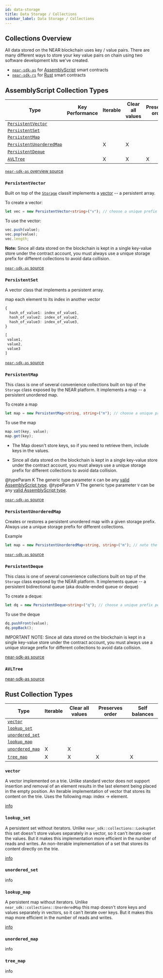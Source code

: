 ```yaml
---
id: data-storage
title: Data Storage / Collections
sidebar_label: Data Storage / Collections
---
```


## Collections Overview

All data stored on the NEAR blockchain uses key / value pairs. There are many different ways to store your key value pairs on chain using two software development kits we've created.

- [`near-sdk-as`](https://github.com/near/near-sdk-as) for [AssemblyScript](https://www.assemblyscript.org/) smart contracts
- [`near-sdk-rs`](https://github.com/near/near-sdk-rs) for [Rust](https://www.rust-lang.org/) smart contracts

## AssemblyScript Collection Types

| Type                                                                          | Key Performance | Iterable | Clear all values | Preserves order | Self balances |
| ----------------------------------------------------------------------------- | --------------- | -------- | ---------------- | --------------- | ------------- |
| [`PersistentVector`](/docs/concepts/collections#persistentvector)             |                 |          |                  |                 |               |
| [`PersistentSet`](/docs/concepts/collections#persistentset)                   |                 |          |                  |                 |               |
| [`PersistentMap`](/docs/concepts/collections#persistentmap)                   |                 |          |                  |                 |               |
| [`PersistentUnorderedMap`](/docs/concepts/collections#persistentunorderedmap) |                 | X        | X                |                 |               |
| [`PersistentDeque`](/docs/concepts/collections#persistentdeque)               |                 |          |                  |                 |               |
| [`AVLTree`](/docs/concepts/collections#avltree)                               |                 | X        | X                | X               | X             |

[`near-sdk-as` overview source](https://github.com/near/near-sdk-as/tree/master/sdk-core/assembly/collections)

### `PersistentVector`

Built on top of the [`Storage`](https://github.com/near/near-sdk-as/blob/master/sdk-core/assembly/storage.ts) classIt implements a [vector](https://en.wikipedia.org/wiki/Array_data_structure) -- a persistent array.

To create a vector:

```ts
let vec = new PersistentVector<string>("v"); // choose a unique prefix per account
```

To use the vector:

```ts
vec.push(value);
vec.pop(value);
vec.length;
```

**Note:**
Since all data stored on the blockchain is kept in a single key-value store under the contract account,
you must always use a unique storage prefix for different collections to avoid data collision.

[`near-sdk-as` source](https://github.com/near/near-sdk-as/blob/master/sdk-core/assembly/collections/persistentVector.ts)

### `PersistentSet`

A vector class that implements a persistent array.

map each element to its index in another vector

```ts
{
  hash_of_value1: index_of_value1,
  hash_of_value2: index_of_value2,
  hash_of_value3: index_of_value3,
}

[
 value1,
 value2,
 value3
]
```

[`near-sdk-as` source](https://github.com/near/near-sdk-as/blob/master/sdk-core/assembly/collections/persistentSet.ts)

### `PersistentMap`

This class is one of several convenience collections built on top of the `Storage` class
exposed by the NEAR platform. It implements a map -- a persistent unordered map.

To create a map

```ts
let map = new PersistentMap<string, string>("m"); // choose a unique prefix per account
```

To use the map

```ts
map.set(key, value);
map.get(key);
```


- The Map doesn't store keys, so if you need to retrieve them, include keys in the values.

- Since all data stored on the blockchain is kept in a single key-value store under the contract account,
  you must always use a unique storage prefix for different collections to avoid data collision.

@typeParam K The generic type parameter `K` can be any [valid AssemblyScript type](https://docs.assemblyscript.org/basics/types).
@typeParam V The generic type parameter `V` can be any [valid AssemblyScript type](https://docs.assemblyscript.org/basics/types).

[`near-sdk-as` source](https://github.com/near/near-sdk-as/blob/master/sdk-core/assembly/collections/persistentMap.ts)

### `PersistentUnorderedMap`

Creates or restores a persistent unordered map with a given storage prefix.
Always use a unique storage prefix for different collections.

Example

```ts
let map = new PersistentUnorderedMap<string, string>("m"); // note the prefix must be unique (per NEAR account)
```

[`near-sdk-as` source](https://github.com/near/near-sdk-as/blob/master/sdk-core/assembly/collections/persistentUnorderedMap.ts)

### `PersistentDeque`

This class is one of several convenience collections built on top of the `Storage` class
exposed by the NEAR platform. It implements queue -- a persistent bidirectional queue
(aka double-ended queue or deque)

To create a deque:

```ts
let dq = new PersistentDeque<string>("q"); // choose a unique prefix per account
```

To use the deque

```ts
dq.pushFront(value);
dq.popBack();
```

IMPORTANT NOTE:
Since all data stored on the blockchain is kept in a single key-value store under the contract account,
you must always use a unique storage prefix for different collections to avoid data collision.

[near-sdk-as source](https://github.com/near/near-sdk-as/blob/master/sdk-core/assembly/collections/persistentDeque.ts)

### `AVLTree`

[near-sdk-as source](https://github.com/near/near-sdk-as/blob/master/sdk-core/assembly/collections/avlTree.ts)

## Rust Collection Types

| Type                                                        | Iterable | Clear all values | Preserves order | Self balances |
| ----------------------------------------------------------- | -------- | ---------------- | --------------- | ------------- |
| [`vector`](/docs/concepts/collections#vector)               |          |                  |                 |               |
| [`lookup_set`](/docs/concepts/collections#lookup_set)       |          |                  |                 |               |
| [`unordered_set`](/docs/concepts/collections#unordered_set) |          |                  |                 |               |
| [`lookup_map`](/docs/concepts/collections#lookup_map)       |          |                  |                 |               |
| [`unordered_map`](/docs/concepts/collections#unordered_map) | X        | X                |                 |               |
| [`tree_map`](/docs/concepts/collections#tree_map)           | X        | X                | X               | X             |

### `vector`

A vector implemented on a trie. Unlike standard vector does not support insertion and removal of an element results in the last element being placed in the empty position. An iterable implementation of vector that stores its content on the trie.
Uses the following map: index -> element.

[info](https://github.com/near/near-sdk-rs/blob/master/near-sdk/src/collections/vector.rs)

### `lookup_set`

A persistent set without iterators. Unlike `near_sdk::collections::LookupSet` this set doesn't store values separately in a vector, so it can't iterate over the values. But it makes this implementation more efficient in the number of reads and writes. An non-iterable implementation of a set that stores its content directly on the trie.

[info](https://github.com/near/near-sdk-rs/blob/master/near-sdk/src/collections/lookup_set.rs)

### `unordered_set`

info

### `lookup_map`

A persistent map without iterators. Unlike `near_sdk::collections::UnorderedMap` this map doesn't store keys and values separately in vectors, so it can't iterate over keys. But it makes this map more efficient in the number of reads and writes.

[info](https://github.com/near/near-sdk-rs/blob/master/near-sdk/src/collections/lookup_map.rs)

### `unordered_map`

info

### `tree_map`

info
